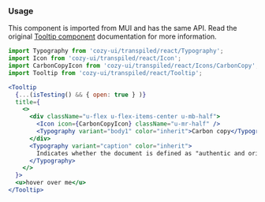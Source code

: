 ### Usage

This component is imported from MUI and has the same API.
Read the original [Tooltip component](https://material-ui.com/api/tooltip/)
documentation for more information.

```jsx
import Typography from 'cozy-ui/transpiled/react/Typography';
import Icon from 'cozy-ui/transpiled/react/Icon';
import CarbonCopyIcon from 'cozy-ui/transpiled/react/Icons/CarbonCopy';
import Tooltip from 'cozy-ui/transpiled/react/Tooltip';

<Tooltip
  {...(isTesting() && { open: true } )}
  title={
    <>
      <div className="u-flex u-flex-items-center u-mb-half">
        <Icon icon={CarbonCopyIcon} className="u-mr-half" />
        <Typography variant="body1" color="inherit">Carbon copy</Typography>
      </div>
      <Typography variant="caption" color="inherit">
        Indicates whether the document is defined as "authentic and original" by Cozy Cloud, the host of your Cozy, as it can claim that it comes directly from a third-party service, without having undergone any modification.
      </Typography>
    </>
  }>
  <u>hover over me</u>
</Tooltip>
```
